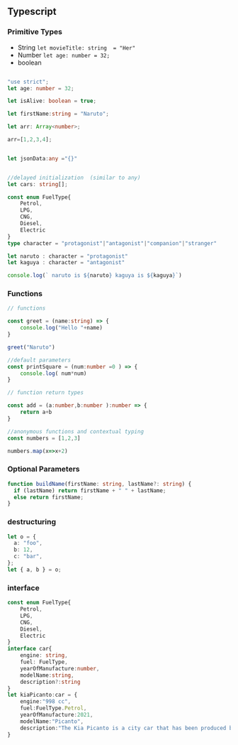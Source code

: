 ## Typescript

### Primitive Types
- String `let movieTitle: string  = "Her"`
- Number `let age: number = 32;`
- boolean

```typescript

"use strict";
let age: number = 32;

let isAlive: boolean = true;

let firstName:string = "Naruto";

let arr: Array<number>;

arr=[1,2,3,4];


let jsonData:any ="{}"


//delayed initialization  (similar to any)
let cars: string[];

const enum FuelType{
    Petrol,
    LPG,
    CNG,
    Diesel,
    Electric
}
type character = "protagonist"|"antagonist"|"companion"|"stranger"

let naruto : character = "protagonist"
let kaguya : character = "antagonist"

console.log(` naruto is ${naruto} kaguya is ${kaguya}`) 

```
### Functions
```typescript
// functions

const greet = (name:string) => {
    console.log("Hello "+name)
}

greet("Naruto")

//default parameters
const printSquare = (num:number =0 ) => {
    console.log( num*num)
}

// function return types

const add = (a:number,b:number ):number => {
    return a+b
}

//anonymous functions and contextual typing 
const numbers = [1,2,3]

numbers.map(x=>x+2)
```
### Optional Parameters
```typescript
function buildName(firstName: string, lastName?: string) {
  if (lastName) return firstName + " " + lastName;
  else return firstName;
}
```

### destructuring
```typescript
let o = {
  a: "foo",
  b: 12,
  c: "bar",
};
let { a, b } = o;
```
### interface
```typescript
const enum FuelType{
    Petrol,
    LPG,
    CNG,
    Diesel,
    Electric
}
interface car{
    engine: string,
    fuel: FuelType,
    yearOfManufacture:number,
    modelName:string,
    description?:string
}
let kiaPicanto:car = {
    engine:"998 cc",
    fuel:FuelType.Petrol,
    yearOfManufacture:2021,
    modelName:"Picanto",
    description:"The Kia Picanto is a city car that has been produced by the South Korean car manufacturer, Kia, since 2003" 
}
```
